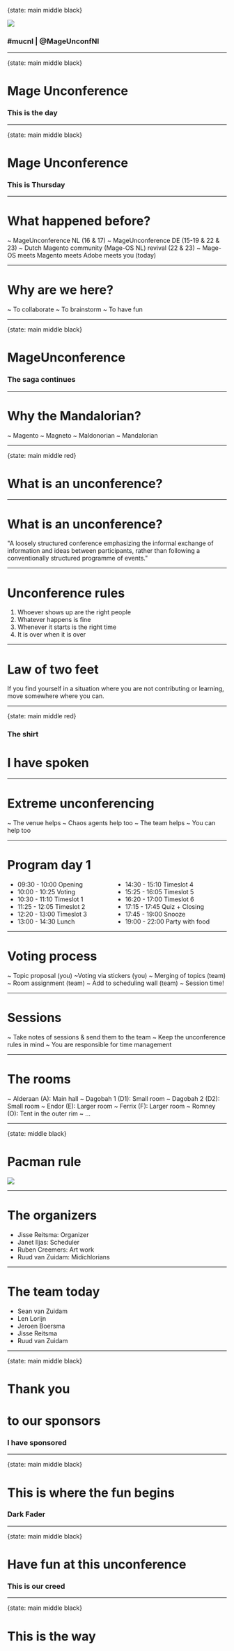 {state: main middle black}

<img class="img-responsive" src="/images/mucnl/mageuc-logo.webp" />

### \#mucnl | @MageUnconfNl

---
{state: main middle black}

# Mage Unconference

### This is the day

---
{state: main middle black}

# Mage Unconference

### This is Thursday

---
# What happened before?
~ MageUnconference NL (16 & 17)
~ MageUnconference DE (15-19 & 22 & 23)
~ Dutch Magento community  (Mage-OS NL) revival (22 & 23)
~ Mage-OS meets Magento meets Adobe meets you (today)

---

# Why are we here?

~ To collaborate
~ To brainstorm
~ To have fun

---
{state: main middle black}

# MageUnconference

### The saga continues

---

# Why the Mandalorian?

~ Magento
~ Magneto
~ Maldonorian
~ Mandalorian

---
{state: main middle red}

# What is an unconference?

---

# What is an unconference?

"A loosely structured conference emphasizing the informal exchange of information and ideas between participants, rather
than following a conventionally structured programme of events."

---

# Unconference rules

1. Whoever shows up are the right people
2. Whatever happens is fine
3. Whenever it starts is the right time
4. It is over when it is over

---

# Law of two feet

If you find yourself in a situation where you are not contributing or learning, move somewhere where you can.

---
{state: main middle red}

### The shirt

# I have spoken

---

# Extreme unconferencing

~ The venue helps
~ Chaos agents help too
~ The team helps
~ You can help too

---

# Program day 1

<ul style="column-count: 2">
<li>09:30 - 10:00 Opening</li>
<li>10:00 - 10:25 Voting</li>
<li>10:30 - 11:10 Timeslot 1</li>
<li>11:25 - 12:05 Timeslot 2</li>
<li>12:20 - 13:00 Timeslot 3</li>
<li>13:00 - 14:30 Lunch</li>
<li>14:30 - 15:10 Timeslot 4</li>
<li>15:25 - 16:05 Timeslot 5</li>
<li>16:20 - 17:00 Timeslot 6</li>
<li>17:15 - 17:45 Quiz + Closing</li>
<li>17:45 - 19:00 Snooze</li>
<li>19:00 - 22:00 Party with food</li>
</ul>

---

# Voting process

~ Topic proposal (you)
~Voting via stickers (you)
~ Merging of topics (team)
~ Room assignment (team)
~ Add to scheduling wall (team)
~ Session time!

---

# Sessions

~ Take notes of sessions & send them to the team
~ Keep the unconference rules in mind
~ You are responsible for time management

---

# The rooms

~ Alderaan (A): Main hall
~ Dagobah 1 (D1): Small room
~ Dagobah 2 (D2): Small room
~ Endor (E): Larger room
~ Ferrix (F): Larger room
~ Romney (O): Tent in the outer rim
~ ...


---
{state: middle black}

# Pacman rule

<img class="img-responsive" src="/images/mucnl/pacman.jpg" style="margin:auto; display:block;" />

---

# The organizers

- Jisse Reitsma: Organizer
- Janet Iljas: Scheduler
- Ruben Creemers: Art work
- Ruud van Zuidam: Midichlorians

---

# The team today
- Sean van Zuidam
- Len Lorijn
- Jeroen Boersma
- Jisse Reitsma
- Ruud van Zuidam

---
{state: main middle black}

# Thank you 
# to our sponsors

### I have sponsored

---
{state: main middle black}

# This is where the fun begins

### Dark Fader

---
{state: main middle black}

# Have fun at this unconference

### This is our creed

---
{state: main middle black}

# This is the way
